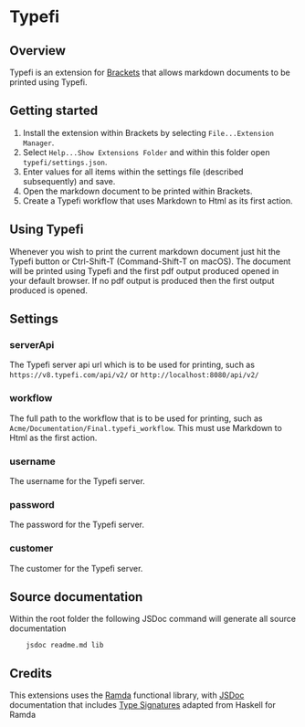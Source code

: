 # Typefi

## Overview
Typefi is an extension for [Brackets](https://github.com/adobe/brackets) that allows markdown documents to be printed using Typefi. 

## Getting started

1. Install the extension within Brackets by selecting `File...Extension Manager`.
2. Select `Help...Show Extensions Folder` and within this folder open `typefi/settings.json`.
3. Enter values for all items within the settings file (described subsequently) and save.
4. Open the markdown document to be printed within Brackets.
5. Create a Typefi workflow that uses Markdown to Html as its first action.

## Using Typefi

Whenever you wish to print the current markdown document just hit the Typefi button or Ctrl-Shift-T (Command-Shift-T on macOS). The document will be printed using Typefi and the first pdf output produced opened in your default browser. If no pdf output is produced then the first output produced is opened.

## Settings

### serverApi

The Typefi server api url which is to be used for printing, such as `https://v8.typefi.com/api/v2/` or `http://localhost:8080/api/v2/`

### workflow

The full path to the workflow that is to be used for printing, such as `Acme/Documentation/Final.typefi_workflow`. This must use Markdown to Html as the first action.

### username

The username for the Typefi server.

### password

The password for the Typefi server.

### customer

The customer for the Typefi server.

## Source documentation

Within the root folder the following JSDoc command will generate all source documentation

		jsdoc readme.md lib

## Credits

This extensions uses the [Ramda](https://github.com/ramda/ramda) functional library, with [JSDoc](http://usejsdoc.org/) documentation that includes [Type Signatures](https://github.com/ramda/ramda/wiki/Type-Signatures) adapted from Haskell for Ramda